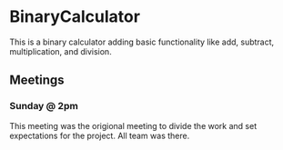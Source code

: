 # BinaryCalculator
This is a binary calculator adding basic functionality like add, subtract, multiplication, and division.

## Meetings
### Sunday @ 2pm
This meeting was the origional meeting to divide the work and set expectations for the project.
All team was there.